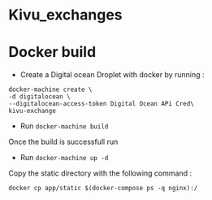 # Kivu_exchanges


# Docker build

- Create a Digital ocean Droplet with docker by running : 

```
docker-machine create \
-d digitalocean \
--digitalocean-access-token Digital Ocean APi Cred\             
kivu-exchange
```

- Run `docker-machine build`

Once the build is successfull run 

- Run `docker-machine up -d`

Copy the static directory with the following command :

`docker cp app/static $(docker-compose ps -q nginx):/`
